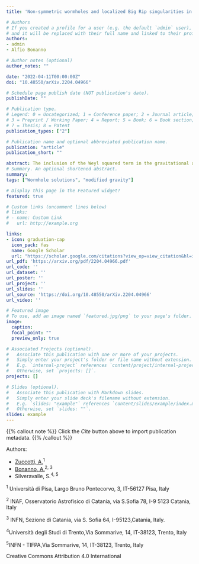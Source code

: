 ```yaml
---
title: 'Non-symmetric wormholes and localized Big Rip singularities in Einstein-Weyl gravity"'

# Authors
# If you created a profile for a user (e.g. the default `admin` user), write the username (folder name) here 
# and it will be replaced with their full name and linked to their profile.
authors:
- admin
- Alfio Bonanno

# Author notes (optional)
author_notes: ""

date: "2022-04-11T00:00:00Z"
doi: "10.48550/arXiv.2204.04966"

# Schedule page publish date (NOT publication's date).
publishDate: ""

# Publication type.
# Legend: 0 = Uncategorized; 1 = Conference paper; 2 = Journal article;
# 3 = Preprint / Working Paper; 4 = Report; 5 = Book; 6 = Book section;
# 7 = Thesis; 8 = Patent
publication_types: ["2"]

# Publication name and optional abbreviated publication name.
publication: "article"
publication_short: ""

abstract: The inclusion of the Weyl squared term in the gravitational action is one of the most simple, yet non trivial modifications to General Relativity at high energies. Nevertheless the study of the spherically-symmetric vacuum solutions of this theory has received much attention only in recent times. A new type of asymptotically flat wormhole which does not match symmetrically at a finite radius with another sheet of the spacetime is presented. The outer spacetime is characterized by a newtonian potential with a Yukawa correction, and has gravitational properties that can be arbitrarily close to the ones of a Schwarzschild black hole. The internal spacetime instead possesses a singularity at r=∞ with the topology of a 2-dimensional sphere. The expansion scalar of geodesics reaching this singularity diverges in a finite amount of proper time, with a striking resemblance with the future singularity of the Big Rip cosmological scenario. In terms of the external Yukawa hair and mass M, these new wormholes fill a large region of the two-dimensional parameter space of physical solutions with M>0. On the contrary black holes, both of Schwarzschild and non-Schwarzschild nature, are confined on a line. We argue that this type of wormholes are ideal black hole mimickers.
# Summary. An optional shortened abstract.
summary: 
tags: ["Wormhole solutions", "modified gravity"]

# Display this page in the Featured widget?
featured: true

# Custom links (uncomment lines below)
# links:
# - name: Custom Link
#   url: http://example.org

links:
- icon: graduation-cap
  icon_pack: fas
  name: Google Scholar
  url: "https://scholar.google.com/citations?view_op=view_citation&hl=it&user=OR9v-pIAAAAJ&citation_for_view=OR9v-pIAAAAJ:u-x6o8ySG0sC"
url_pdf: 'https://arxiv.org/pdf/2204.04966.pdf'
url_code: ''
url_dataset: ''
url_poster: ''
url_project: ''
url_slides: ''
url_source: 'https://doi.org/10.48550/arXiv.2204.04966'
url_video: ''

# Featured image
# To use, add an image named `featured.jpg/png` to your page's folder. 
image:
  caption: 
  focal_point: ""
  preview_only: true

# Associated Projects (optional).
#   Associate this publication with one or more of your projects.
#   Simply enter your project's folder or file name without extension.
#   E.g. `internal-project` references `content/project/internal-project/index.md`.
#   Otherwise, set `projects: []`.
projects: []

# Slides (optional).
#   Associate this publication with Markdown slides.
#   Simply enter your slide deck's filename without extension.
#   E.g. `slides: "example"` references `content/slides/example/index.md`.
#   Otherwise, set `slides: ""`.
slides: example
---
```

{{% callout note %}}
Click the *Cite* button above to import publication metadata.
{{% /callout %}}

Authors:
- [Zuccotti, A.](https://scholar.google.com/citations?user=OR9v-pIAAAAJ&hl=it&oi=sra)<sup>1</sup>
- [Bonanno, A.](https://scholar.google.com/citations?user=tkoX3scAAAAJ&hl=it)<sup>2, 3</sup>
- Silveravalle, S.<sup>4, 5</sup>

<sup>1</sup> Università di Pisa, Largo Bruno Pontecorvo, 3, IT-56127 Pisa, Italy

<sup>2</sup> INAF, Osservatorio Astrofisico di Catania, via S.Sofia 78, I-9 5123 Catania, Italy

<sup>3</sup> INFN, Sezione di Catania, via S. Sofia 64, I-95123,Catania, Italy.

<sup>4</sup>Università degli Studi di Trento,Via Sommarive, 14, IT-38123, Trento, Italy

<sup>5</sup>INFN - TIFPA,Via Sommarive, 14, IT-38123, Trento, Italy


Creative Commons Attribution 4.0 International
